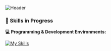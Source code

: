 ![Header](https://github.com/user-attachments/assets/2e0aae05-9fbb-4b25-840c-443b5d6aa1ee)

### **:seedling: Skills in Progress**

**:computer: Programming & Development Environments:**                                                    
                                                                                                  
[![My Skills](https://skillicons.dev/icons?i=cpp,c,java,vscode,idea,arduino&theme=light)](https://skillicons.dev)

<!--
## About me :rocket:
I am a robotics engineering student passionate about technology and innovation.
- 🔭 I’m currently working on ...
- 🌱 I’m currently learning ...

- 👯 I’m looking to collaborate on ...
- 🤔 I’m looking for help with ...

- 📫 How to reach me: ...
- ⚡ Fun fact: ...
-->
